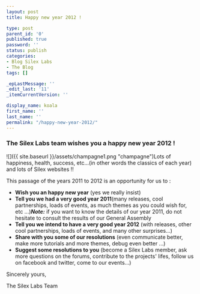 ```yaml
---
layout: post
title: Happy new year 2012 !

type: post
parent_id: '0'
published: true
password: ''
status: publish
categories:
- Blog Silex Labs
- The Blog
tags: []

_epLastMessage: ''
_edit_last: '11'
_itemCurrentVersion: ''

display_name: koala
first_name: ''
last_name: ''
permalink: "/happy-new-year-2012/"
---
```


### The Silex Labs team wishes you a happy new year 2012 !

![]({{ site.baseurl }}/assets/champagne1.png "champagne")Lots of happiness, health, success, etc...(in other words the classics of each year) and lots of Silex websites !!

This passage of the years 2011 to 2012 is an opportunity for us to
: 
*   **Wish you an happy new year** (yes we really insist)
*   **Tell you we had a very good year 2011**(many releases, cool partnerships, loads of events, as much themes as you could wish for, etc ...)_**Note:**_ if you want to know the details of our year 2011, do not hesitate to consult the results of our General Assembly
*   **Tell you we intend to have a very good year 2012** (with releases, other cool partnerships, loads of events, and many other surprises...)
*   **Share with you some of our resolutions** (even communicate better, make more tutorials and more themes, debug even better ...)
*   **Suggest some resolutions to you** (become a Silex Labs member, ask more questions on the forums, contribute to the projects' lifes, follow us on facebook and twitter, come to our events...)

Sincerely yours,

The Silex Labs Team